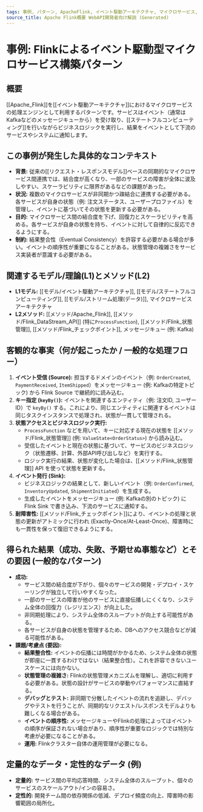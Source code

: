 ```yaml
---
tags: 事例, パターン, ApacheFlink, イベント駆動アーキテクチャ, マイクロサービス, ステートフル
source_title: Apache Flink概要 WebAPI開発者向け解説 (Generated)
---
```


# 事例: Flinkによるイベント駆動型マイクロサービス構築パターン

## 概要
[[Apache_Flink]]を[[イベント駆動アーキテクチャ]]におけるマイクロサービスの処理エンジンとして利用するパターンです。サービスはイベント（通常はKafkaなどのメッセージキューから）を受け取り、[[ステートフルコンピューティング]]を行いながらビジネスロジックを実行し、結果をイベントとして下流のサービスやシステムに通知します。

## この事例が発生した具体的なコンテキスト
* **背景:** 従来の[[リクエスト・レスポンスモデル]]ベースの同期的なマイクロサービス間連携では、結合度が高くなり、一部のサービスの障害が全体に波及しやすい、スケーラビリティに限界があるなどの課題があった。
* **状況:** 複数のマイクロサービスが非同期かつ疎結合に連携する必要がある。各サービスが自身の状態（例: 注文ステータス、ユーザープロファイル）を管理し、イベントに基づいてその状態を更新する必要がある。
* **目的:** マイクロサービス間の結合度を下げ、回復力とスケーラビリティを高める。各サービスが自身の状態を持ち、イベントに対して自律的に反応できるようにする。
* **制約:** 結果整合性（Eventual Consistency）を許容する必要がある場合が多い。イベントの順序性が重要になることがある。状態管理の複雑さをサービス実装者が意識する必要がある。

## 関連するモデル/理論(L1)とメソッド(L2)
* **L1モデル:** [[モデル/イベント駆動アーキテクチャ]], [[モデル/ステートフルコンピューティング]], [[モデル/ストリーム処理(データ)]], マイクロサービスアーキテクチャ
* **L2メソッド:** [[メソッド/Apache_Flink]], [[メソッド/Flink_DataStream_API]] (特に`ProcessFunction`), [[メソッド/Flink_状態管理]], [[メソッド/Flink_チェックポイント]], メッセージキュー (例: Kafka)

## 客観的な事実（何が起こったか / 一般的な処理フロー）
1.  **イベント受信 (Source):** 担当するドメインのイベント（例: `OrderCreated`, `PaymentReceived`, `ItemShipped`）をメッセージキュー (例: Kafkaの特定トピック) から Flink Source で継続的に読み込む。
2.  **キー指定 (`keyBy()`):** イベントを関連するエンティティ（例: 注文ID, ユーザーID）で `keyBy()` する。これにより、同じエンティティに関連するイベントは同じタスクインスタンスで処理され、状態が一貫して管理される。
3.  **状態アクセスとビジネスロジック実行:**
    * `ProcessFunction` などを用いて、キーに対応する現在の状態を [[メソッド/Flink_状態管理]] (例: `ValueState<OrderStatus>`) から読み込む。
    * 受信したイベントと現在の状態に基づいて、サービスのビジネスロジック（状態遷移、計算、外部API呼び出しなど）を実行する。
    * ロジック実行の結果、状態が変化した場合は、[[メソッド/Flink_状態管理]] API を使って状態を更新する。
4.  **イベント発行 (Sink):**
    * ビジネスロジックの結果として、新しいイベント（例: `OrderConfirmed`, `InventoryUpdated`, `ShipmentInitiated`）を生成する。
    * 生成したイベントをメッセージキュー (例: Kafkaの別のトピック) に Flink Sink で書き込み、下流のサービスに通知する。
5.  **耐障害性:** [[メソッド/Flink_チェックポイント]]により、イベントの処理と状態の更新がアトミックに行われ (Exactly-Once/At-Least-Once)、障害時にも一貫性を保って復旧できるようにする。

## 得られた結果（成功、失敗、予期せぬ事態など）とその要因 (一般的なパターン)
* **成功:**
    * サービス間の結合度が下がり、個々のサービスの開発・デプロイ・スケーリングが独立して行いやすくなった。
    * 一部のサービスの障害が他のサービスに直接伝播しにくくなり、システム全体の回復力（レジリエンス）が向上した。
    * 非同期処理により、システム全体のスループットが向上する可能性がある。
    * 各サービスが自身の状態を管理するため、DBへのアクセス競合などが減る可能性がある。
* **課題/考慮点 (要因):**
    * **結果整合性:** イベントの伝播には時間がかかるため、システム全体の状態が即座に一貫するわけではない（結果整合性）。これを許容できないユースケースには向かない。
    * **状態管理の複雑さ:** Flinkの状態管理メカニズムを理解し、適切に利用する必要がある。状態の設計がサービスの挙動やパフォーマンスに直結する。
    * **デバッグとテスト:** 非同期で分散したイベントの流れを追跡し、デバッグやテストを行うことが、同期的なリクエスト/レスポンスモデルよりも難しくなる場合がある。
    * **イベントの順序性:** メッセージキューやFlinkの処理によってはイベントの順序が保証されない場合があり、順序性が重要なロジックでは特別な考慮が必要になることがある。
    * **運用:** Flinkクラスター自体の運用管理が必要になる。

## 定量的なデータ・定性的なデータ (例)
* **定量的:** サービス間の平均応答時間、システム全体のスループット、個々のサービスのスケールアウト/インの容易さ。
* **定性的:** 開発チーム間の依存関係の低減、デプロイ頻度の向上、障害時の影響範囲の局所化。